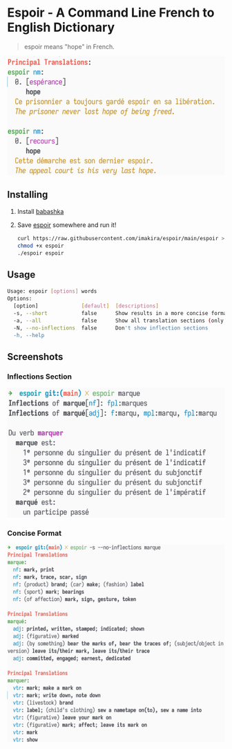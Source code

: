 # Espoir - A Command Line French to English Dictionary

> espoir means "hope" in French.  

![img](./screenshots/espoir.png)  


## Installing

1.  Install [babashka](https://github.com/babashka/babashka)
2.  Save [espoir](https://raw.githubusercontent.com/imakira/espoir/main/espoir) somewhere and run it!  
    
    ```bash
    curl https://raw.githubusercontent.com/imakira/espoir/main/espoir > espoir
    chmod +x espoir
    ./espoir espoir
    ```


## Usage

```bash
Usage: espoir [options] words
Options: 
  [option]              [default]  [descriptions]
  -s, --short           false      Show results in a more concise format, omitting some information.
  -a, --all             false      Show all translation sections (only principal translations are shown by default)
  -N, --no-inflections  false      Don't show inflection sections
  -h, --help
```


## Screenshots


### Inflections Section

![img](screenshots/inflections.png)  


### Concise Format

![img](screenshots/concise.png)
